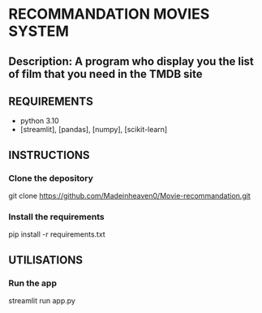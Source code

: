 # RECOMMANDATION MOVIES SYSTEM

## Description: A program who display you the list of film that you need in the TMDB site

## REQUIREMENTS
- python 3.10
- [streamlit], [pandas], [numpy], [scikit-learn]

## INSTRUCTIONS

### Clone the depository
git clone https://github.com/Madeinheaven0/Movie-recommandation.git

### Install the requirements
pip install -r requirements.txt

## UTILISATIONS

### Run the app
streamlit run app.py
